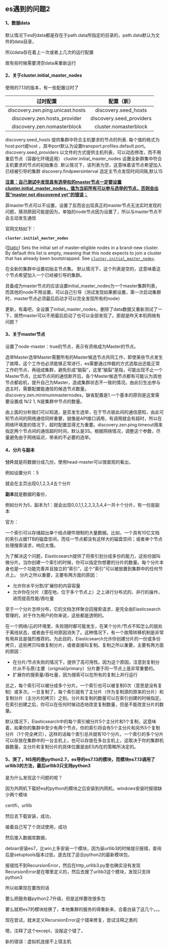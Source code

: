 ## es遇到的问题2



#### 1、数据data

默认情况下es的data都是存在于path.data所指定的目录的，path.data默认为文件的data目录，

所以data存在着上一次或者上几次的运行配置

故有些时候需要清空data来重新运行



#### 2、关于cluster.initial_master_nodes

使用的7.13的版本，有一些配置过时了

|             过时配置             |        配置（新）        |
| :------------------------------: | :----------------------: |
| discovery.zen.ping.unicast.hosts |   discovery.seed_hosts   |
|   discovery.zen.hosts_provider   | discovery.seed_providers |
|   discovery.zen.nomasterblock    |  cluster.nomasterblock   |

discovery.seed_hosts
提供集群中符合主机要求的节点的列表. 每个值的格式为host:port或host ，其中port默认为设置transport.profiles.default.port。
discovery.seed_providers
以文件的方式提供主机列表，可以动态修改，而不用重启节点（容器化环境适用）
cluster.initial_master_nodes
设置全新群集中符合主机要求的节点的初始集合. 默认情况下，该列表为空，这意味着该节点希望加入已经被引导的集群
discovery.findpeersinterval
选定主节点发现时间间隔,默认1S



<u>**注意：自己测试中发现具有选举权的master节点一定要设置cluster.initial_master_nodes，值为当前所有可以参与选举的节点，否则会出现“master not discovered yet”的错误；**</u>

非master节点可以不设置，设置了反而会出现真正的master节点无法实时发现的问题，猜测原因可能是因为，单独的node节点因为设置了，所以与master节点不会主动发生通信



官网文档如下：

**`cluster.initial_master_nodes`**

([Static](https://www.elastic.co/guide/en/elasticsearch/reference/7.13/settings.html#static-cluster-setting)) Sets the initial set of master-eligible nodes in a brand-new cluster. By default this list is empty, meaning that this node expects to join a cluster that has already been bootstrapped. See [`cluster.initial_master_nodes`](https://www.elastic.co/guide/en/elasticsearch/reference/7.13/important-settings.html#initial_master_nodes).

在全新的集群中设置初始主节点集。 默认情况下，这个列表是空的，这意味着这个节点希望加入一个已经被引导的集群。



具备成为master节点的应该设置initial_master_nodes为一个master集群列表，而其他的node不用设置，可以自己引导（测试发现如果都设置，第一次启动集群时，master节点必须最后启动才可以完全发现所有的node）



更新，有毒吧，全设置了initial_master_nodes，删除了data数据又重新测试了一下，居然master可以不用最后启动了也可以全部发现了。那就是昨天本机网络有问题？





#### 3、关于master节点

设置了node-master：true的节点，表示有资格成为Master的节点。

选举Master选举Master需要所有的Master候选节点共同工作，即使某些节点发生了故障，这个工作也必须能够正常进行，es需要通过仲裁的方式选取出还能正常工作的节点，再组成集群，避免形成“脑裂”，这里“脑裂”是指，可能出现不止一个Master节点，比如节点间的通信断开后，各个Master候选节点都有可能认为其他节点都宕机，提升自己为Master，造成集群状态不一致的情况。由此衍生出参与选主时，需要配置能通信的候选节点数量。discovery.zen.minimummasternodes，缺省配置是1.一个基本的原则是这里需要设置成 N/2 1, N是集群中节点的数量。

由上面的分析我们可以知道，是否发生选举，在于节点彼此间的通信感知，由此可知节点间的网络通信同样重要，就像是API接口调用，有调用就会有超时，所以在网络环境差的情况下，超时配置显得尤为重要。discovery.zen.ping.timeout用来指定两个节点间的通信超时时间，默认是3S。根据网络情况，调整这个参数，尽量避免由于网络延迟，带来的不必要的选举。



#### 4、分片与副本

**分片**就是将数据分成几份，使用head-master可以很直观的看出，

例如设置分片：5

就会在主页出现0,1,2,3,4五个分片

**副本**就是数据的备份，

例如分片为5，副本为1：就会出现0,0,1,1,2,2,3,3,4,4一共十个分片，有一份是副本



官方：

一个索引可以存储超出单个结点硬件限制的大量数据。比如，一个具有10亿文档的索引占据1TB的磁盘空间，而任一节点都没有这样大的磁盘空间；或者单个节点处理搜索请求，响应太慢。

为了解决这个问题，Elasticsearch提供了将索引划分成多份的能力，这些份就叫做分片。当你创建一个索引的时候，你可以指定你想要的分片的数量。每个分片本身也是一个功能完善并且独立的“索引”，这个“索引”可以被放置到集群中的任何节点上。 
分片之所以重要，主要有两方面的原因：

- 允许你水平分割/扩展你的内容容量
- 允许你在分片（潜在地，位于多个节点上）之上进行分布式的、并行的操作，进而提高性能/吞吐量

至于一个分片怎样分布，它的文档怎样聚合回搜索请求，是完全由Elasticsearch管理的，对于作为用户的你来说，这些都是透明的。

在一个网络/云的环境里，失败随时都可能发生，在某个分片/节点不知怎么的就处于离线状态，或者由于任何原因消失了。这种情况下，有一个故障转移机制是非常有用并且是强烈推荐的。为此目的，Elasticsearch允许你创建分片的一份或多份拷贝，这些拷贝叫做复制分片，或者直接叫复制。复制之所以重要，主要有两方面的原因：

- 在分片/节点失败的情况下，提供了高可用性。因为这个原因，注意到复制分片从不与原/主要（original/primary）分片置于同一节点上是非常重要的。
- 扩展你的搜索量/吞吐量，因为搜索可以在所有的复制上并行运行

总之，每个索引可以被分成多个分片。一个索引也可以被复制0次（意思是没有复制）或多次。一旦复制了，每个索引就有了主分片（作为复制源的原来的分片）和复制分片（主分片的拷贝）之别。分片和复制的数量可以在索引创建的时候指定。在索引创建之后，你可以在任何时候动态地改变复制数量，但是不能改变分片的数量。

默认情况下，Elasticsearch中的每个索引被分片5个主分片和1个复制，这意味着，如果你的集群中至少有两个节点，你的索引将会有5个主分片和另外5个复制分片（1个完全拷贝），这样的话每个索引总共就有10个分片。一个索引的多个分片可以存放在集群中的一台主机上，也可以存放在多台主机上，这取决于你的集群机器数量。主分片和复制分片的具体位置是由ES内在的策略所决定的。





#### 5、哭了，NS用的是python2.7，es导的es7.13的模块，而模块es7.13调用了urllib3的方法，最后urllib3只支持python3



是为什么发现这个问题的呢？

因为外网机下载好es的python的模块之后安装到内网机，windows安装时报错缺少两个模块

certifi，urllib

然后去下载安装，成功，

接着自己写了个测试使用，成功



然后接入数据库数据，

debian安装es7，比win上多安装一个模块，因为装urllib3的时候提示报错，查询后是setuptools版本过低，遂去找了适合python2的最新模块包，

报错找不到RecursionError，然后在http_urllib3.py里也确实没有发现RecursionError是在哪里定义的，然后去搜了urllib3这个模块，发现只支持python3



所以如果现在要改的话

要么把服务器python2.7升级，但是这样要改很多包

要么就把es7的模块给换了，本地集群的服务的得重新来，合着白装了这几个。。。



现在尝试，就未定义RecursionError这个错来修复，尝试注释之类的



嗯，注释了这个except，没报这个错了，

新的错误：虚拟机连接不上宿主机